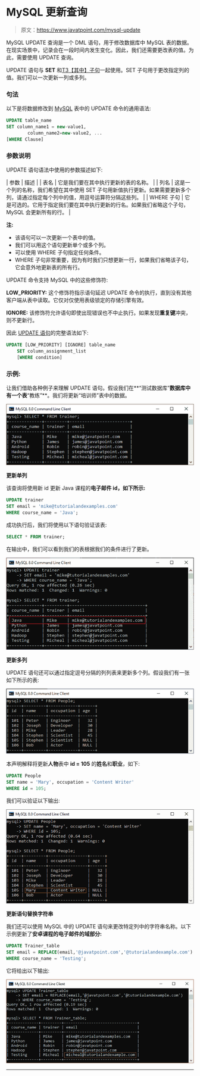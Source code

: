 # MySQL 更新查询

> 原文：<https://www.javatpoint.com/mysql-update>

MySQL UPDATE 查询是一个 DML 语句，用于修改数据库中 MySQL 表的数据。在现实场景中，记录会在一段时间内发生变化。因此，我们还需要更改表的值。为此，需要使用 UPDATE 查询。

UPDATE 语句与 **SET** 和[T3【其中】子句](https://www.javatpoint.com/mysql-where)一起使用。SET 子句用于更改指定列的值。我们可以一次更新一列或多列。

### 句法

以下是将数据修改到 [MySQL](https://www.javatpoint.com/mysql-tutorial) 表中的 UPDATE 命令的通用语法:

```sql
UPDATE table_name   
SET column_name1 = new-value1, 
        column_name2=new-value2, ...  
[WHERE Clause]

```

### 参数说明

UPDATE 语句语法中使用的参数描述如下:

| 参数 | 描述 |
| 表名 | 它是我们要在其中执行更新的表的名称。 |
| 列名 | 这是一个列的名称，我们希望在其中使用 SET 子句用新值执行更新。如果需要更新多个列，请通过指定每个列中的值，用逗号运算符分隔这些列。 |
| WHERE 子句 | 它是可选的。它用于指定我们要在其中执行更新的行名。如果我们省略这个子句，MySQL 会更新所有的行。 |

**注:**

*   该语句可以一次更新一个表中的值。
*   我们可以用这个语句更新单个或多个列。
*   可以使用 WHERE 子句指定任何条件。
*   WHERE 子句非常重要，因为有时我们只想更新一行，如果我们省略该子句，它会意外地更新表的所有行。

UPDATE 命令支持 MySQL 中的这些修饰符:

**LOW_PRIORITY:** 这个修饰符指示语句延迟 UPDATE 命令的执行，直到没有其他客户端从表中读取。它仅对仅使用表级锁定的存储引擎有效。

**IGNORE:** 该修饰符允许语句即使出现错误也不中止执行。如果发现**重复键**冲突，则不更新行。

因此 [UPDATE 语句](https://www.javatpoint.com/mysql-update)的完整语法如下:

```sql
UPDATE [LOW_PRIORITY] [IGNORE] table_name
    SET column_assignment_list
    [WHERE condition]

```

### 示例:

让我们借助各种例子来理解 UPDATE 语句。假设我们在**“测试数据库”**数据库中有一个表**“教练”**。我们将更新“培训师”表中的数据。

![MySQL UPDATE Query](img/94f45a572585d6bece381c2f59b99fcf.png)

**更新单列**

该查询将使用新 id 更新 Java 课程的**电子邮件 id，如下所示:**

```sql
UPDATE trainer  
SET email = 'mike@tutorialandexamples.com'  
WHERE course_name = 'Java';

```

成功执行后，我们将使用以下语句验证该表:

```sql
SELECT * FROM trainer;  

```

在输出中，我们可以看到我们的表根据我们的条件进行了更新。

![MySQL UPDATE Query](img/4c005a603d160139b135d5520603f203.png)

**更新多列**

UPDATE 语句还可以通过指定逗号分隔的列列表来更新多个列。假设我们有一张如下所示的表:

![MySQL UPDATE Query](img/261fe2e61e6c8fd928e21e834e004912.png)

本声明解释将更新**人物**表中 **id = 105** 的**姓名**和**职业**，如下:

```sql
UPDATE People
SET name = 'Mary', occupation = 'Content Writer'
WHERE id = 105;

```

我们可以验证以下输出:

![MySQL UPDATE Query](img/a5a500213bc1d1402a8e8b468302be4e.png)

**更新语句替换字符串**

我们还可以使用 MySQL 中的 UPDATE 语句来更改特定列中的字符串名称。以下示例更新了**安卓课程的电子邮件的域部分:**

```sql
UPDATE Trainer_table
SET email = REPLACE(email,'@javatpoint.com','@tutorialandexample.com')
WHERE course_name = 'Testing';

```

它将给出以下输出:

![MySQL UPDATE Query](img/1a99fc234d2a094ca22e7da494814bca.png)

* * *